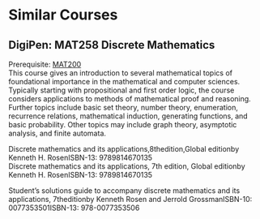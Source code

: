 # Similar Courses
## DigiPen: MAT258 Discrete Mathematics
Prerequisite: [MAT200](https://github.com/Alegruz/Game-AI-Track/tree/master/1_1/AMTH1009_CALCULUS/READMD.md)<br>
This course gives an introduction to several mathematical topics of foundational importance in the mathematical and computer sciences. Typically starting with propositional and first order logic, the course considers applications to methods of mathematical proof and reasoning. Further topics include basic set theory, number theory, enumeration, recurrence relations, mathematical induction, generating functions, and basic probability. Other topics may include graph theory, asymptotic analysis, and finite automata.

Discrete mathematics and its applications,8thedition,Global editionby Kenneth H. RosenISBN-13: 9789814670135<br>
Discrete mathematics and its applications, 7th edition, Global editionby Kenneth H. RosenISBN-13: 9789814670135

Student’s solutions guide to accompany discrete mathematics and its applications, 7theditionby Kenneth Rosen and Jerrold GrossmanISBN-10: 0077353501ISBN-13: 978-0077353506